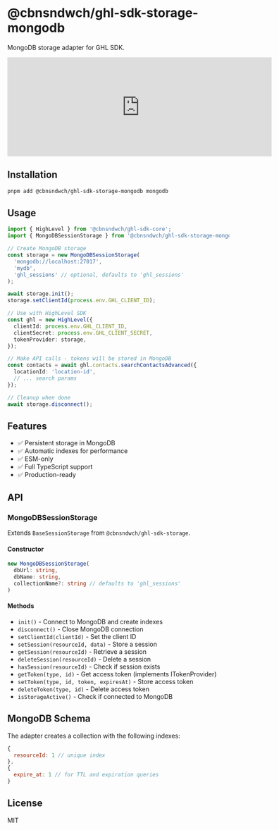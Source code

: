# @cbnsndwch/ghl-sdk-storage-mongodb

MongoDB storage adapter for GHL SDK.

<iframe src="https://github.com/sponsors/cbnsndwch/card" title="Sponsor cbnsndwch" height="225" width="600" style="border: 0;"></iframe>

## Installation

```bash
pnpm add @cbnsndwch/ghl-sdk-storage-mongodb mongodb
```

## Usage

```typescript
import { HighLevel } from '@cbnsndwch/ghl-sdk-core';
import { MongoDBSessionStorage } from '@cbnsndwch/ghl-sdk-storage-mongodb';

// Create MongoDB storage
const storage = new MongoDBSessionStorage(
  'mongodb://localhost:27017',
  'mydb',
  'ghl_sessions' // optional, defaults to 'ghl_sessions'
);

await storage.init();
storage.setClientId(process.env.GHL_CLIENT_ID);

// Use with HighLevel SDK
const ghl = new HighLevel({
  clientId: process.env.GHL_CLIENT_ID,
  clientSecret: process.env.GHL_CLIENT_SECRET,
  tokenProvider: storage,
});

// Make API calls - tokens will be stored in MongoDB
const contacts = await ghl.contacts.searchContactsAdvanced({
  locationId: 'location-id',
  // ... search params
});

// Cleanup when done
await storage.disconnect();
```

## Features

- ✅ Persistent storage in MongoDB
- ✅ Automatic indexes for performance
- ✅ ESM-only
- ✅ Full TypeScript support
- ✅ Production-ready

## API

### MongoDBSessionStorage

Extends `BaseSessionStorage` from `@cbnsndwch/ghl-sdk-storage`.

#### Constructor

```typescript
new MongoDBSessionStorage(
  dbUrl: string,
  dbName: string,
  collectionName?: string // defaults to 'ghl_sessions'
)
```

#### Methods

- `init()` - Connect to MongoDB and create indexes
- `disconnect()` - Close MongoDB connection
- `setClientId(clientId)` - Set the client ID
- `setSession(resourceId, data)` - Store a session
- `getSession(resourceId)` - Retrieve a session
- `deleteSession(resourceId)` - Delete a session
- `hasSession(resourceId)` - Check if session exists
- `getToken(type, id)` - Get access token (implements ITokenProvider)
- `setToken(type, id, token, expiresAt)` - Store access token
- `deleteToken(type, id)` - Delete access token
- `isStorageActive()` - Check if connected to MongoDB

## MongoDB Schema

The adapter creates a collection with the following indexes:

```javascript
{
  resourceId: 1 // unique index
},
{
  expire_at: 1 // for TTL and expiration queries
}
```

## License

MIT
